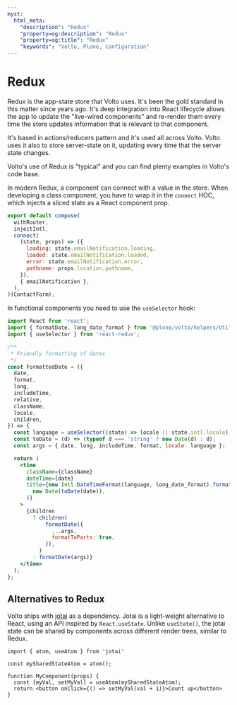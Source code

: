 ```yaml
---
myst:
  html_meta:
    "description": "Redux"
    "property=og:description": "Redux"
    "property=og:title": "Redux"
    "keywords": "Volto, Plone, Configuration"
---
```


# Redux

Redux is the app-state store that Volto uses.
It's been the gold standard in this matter since years ago.
It's deep integration into React lifecycle allows the app to update the "live-wired components" and re-render them every time the store updates information that is relevant to that component.

It's based in actions/reducers pattern and it's used all across Volto.
Volto uses it also to store server-state on it, updating every time that the server state changes.

Volto's use of Redux is "typical" and you can find plenty examples in Volto's code base.

In modern Redux, a component can connect with a value in the store.
When developing a class component, you have to wrap it in the `connect` HOC,
which injects a sliced state as a React component prop.

```jsx
export default compose(
  withRouter,
  injectIntl,
  connect(
    (state, props) => ({
      loading: state.emailNotification.loading,
      loaded: state.emailNotification.loaded,
      error: state.emailNotification.error,
      pathname: props.location.pathname,
    }),
    { emailNotification },
  ),
)(ContactForm);
```

In functional components you need to use the `useSelector` hook:

```jsx
import React from 'react';
import { formatDate, long_date_format } from '@plone/volto/helpers/Utils/Date';
import { useSelector } from 'react-redux';

/**
 * Friendly formatting of dates
 */
const FormattedDate = ({
  date,
  format,
  long,
  includeTime,
  relative,
  className,
  locale,
  children,
}) => {
  const language = useSelector((state) => locale || state.intl.locale);
  const toDate = (d) => (typeof d === 'string' ? new Date(d) : d);
  const args = { date, long, includeTime, format, locale: language };

  return (
    <time
      className={className}
      dateTime={date}
      title={new Intl.DateTimeFormat(language, long_date_format).format(
        new Date(toDate(date)),
      )}
    >
      {children
        ? children(
            formatDate({
              ...args,
              formatToParts: true,
            }),
          )
        : formatDate(args)}
    </time>
  );
};
```

## Alternatives to Redux

Volto ships with [jotai](https://jotai.org/) as a dependency. Jotai is
a light-weight alternative to React, using an API inspired by `React.useState`.
Unlike `useState()`, the jotai state can be shared by components across
different render trees, similar to Redux.

```
import { atom, useAtom } from 'jotai'

const mySharedStateAtom = atom();

function MyComponent(props) {
  const [myVal, setMyVal] = useAtom(mySharedStateAtom);
  return <button onClick={() => setMyVal(val + 1)}>Count up</button>
}
```
